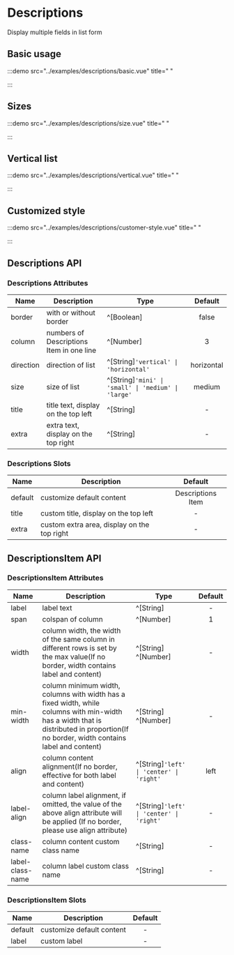 # Descriptions

Display multiple fields in list form

## Basic usage

:::demo src="../examples/descriptions/basic.vue" title=" "

:::

## Sizes

:::demo src="../examples/descriptions/size.vue" title=" "

:::

## Vertical list

:::demo src="../examples/descriptions/vertical.vue" title=" "

:::

## Customized style

:::demo src="../examples/descriptions/customer-style.vue" title=" "

:::

## Descriptions API

### Descriptions Attributes

| Name | Description | Type | Default |
| ------ | ---- | ---- | :----: |
| border | with or without border | ^[Boolean] | false |
| column | numbers of Descriptions Item in one line | ^[Number] | 3 |
| direction | direction of list | ^[String]`'vertical' \| 'horizontal'` | horizontal |
| size | size of list | ^[String]`'mini' \| 'small' \| 'medium' \| 'large'` | medium |
| title | title text, display on the top left | ^[String] | - |
| extra | extra text, display on the top right | ^[String] | - |

### Descriptions Slots

| Name | Description | Default |
| ------ | ---- | :----: |
| default | customize default content | Descriptions Item |
| title | custom title, display on the top left | - |
| extra | custom extra area, display on the top right | - |

## DescriptionsItem API

### DescriptionsItem Attributes

| Name | Description | Type | Default |
| ------ | ---- | ---- | :----: |
| label | label text | ^[String] | - |
| span | colspan of column | ^[Number] | 1 |
| width | column width, the width of the same column in different rows is set by the max value(If no border, width contains label and content) | ^[String] ^[Number] | - |
| min-width | column minimum width, columns with width has a fixed width, while columns with min-width has a width that is distributed in proportion(If no border, width contains label and content) | ^[String] ^[Number] | - |
| align | column content alignment(If no border, effective for both label and content) | ^[String]`'left' \| 'center' \| 'right'` | left |
| label-align | column label alignment, if omitted, the value of the above align attribute will be applied (If no border, please use align attribute) | ^[String]`'left' \| 'center' \| 'right'` | - |
| class-name | column content custom class name | ^[String] | - |
| label-class-name | column label custom class name | ^[String] | - |

### DescriptionsItem Slots

| Name | Description | Default |
| ------ | ---- | :----: |
| default | customize default content | - |
| label | custom label | - |
